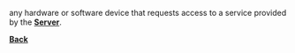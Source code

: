 any hardware or software device that requests access to a service provided by the **[Server](Server.md)**.

**[Back](WEBDEVintro.md)** 